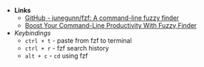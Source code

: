 - **Links**
	- [GitHub - junegunn/fzf: A command-line fuzzy finder](https://github.com/junegunn/fzf)
	- [Boost Your Command-Line Productivity With Fuzzy Finder](https://betterprogramming.pub/boost-your-command-line-productivity-with-fuzzy-finder-985aa162ba5d)
- *Keybindings*
	- `ctrl + t` - paste from fzf to terminal
	- `ctrl + r` - fzf search history
	- `alt + c` - `cd` using fzf

